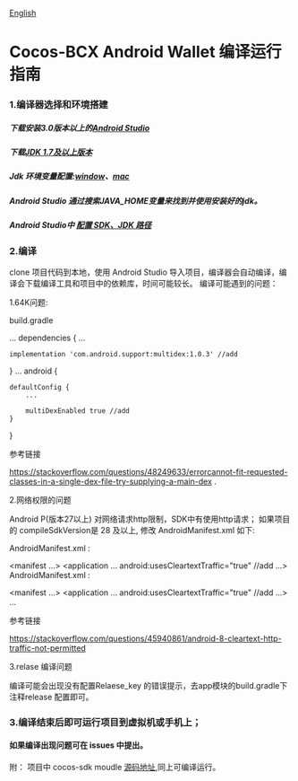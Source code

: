 [English](https://github.com/Cocos-BCX/AndroidWallet/blob/master/README.md)

# Cocos-BCX Android Wallet 编译运行指南
### 1.编译器选择和环境搭建

##### 下载安装3.0版本以上的[Android Studio](https://developer.android.google.cn/studio)

##### 下载[JDK 1.7及以上版本](https://www.oracle.com/technetwork/java/javase/downloads/jdk8-downloads-2133151.html)

##### Jdk 环境变量配置:[window](https://www.cnblogs.com/yanhuan123/p/7093211.html)、[mac](https://www.cnblogs.com/xd502djj/p/6642133.html)
##### Android Studio 通过搜索JAVA_HOME变量来找到并使用安装好的jdk。

##### Android Studio中 [配置 SDK、JDK 路径](https://www.cnblogs.com/lzwangshubo/p/10165064.html) 

### 2.编译

clone 项目代码到本地，使用 Android Studio 导入项目，编译器会自动编译，编译会下载编译工具和项目中的依赖库，时间可能较长。
编译可能遇到的问题：

1.64K问题:

build.gradle

...
dependencies {
    ...

    implementation 'com.android.support:multidex:1.0.3' //add
}
...
android {

	defaultConfig {
        ...

		multiDexEnabled true //add
	}
}

参考链接

https://stackoverflow.com/questions/48249633/errorcannot-fit-requested-classes-in-a-single-dex-file-try-supplying-a-main-dex .

2.网络权限的问题

Android P(版本27以上) 对网络请求http限制，SDK中有使用http请求； 如果项目的 compileSdkVersion是 28 及以上, 修改 AndroidManifest.xml 如下:

AndroidManifest.xml :

<manifest ...> <application ... android:usesCleartextTraffic="true" //add ...>
AndroidManifest.xml :

<?xml version="1.0" encoding="utf-8"?>
<manifest ...>
    <application
        ...
        android:usesCleartextTraffic="true" //add
        ...>
        ...
    </application>
</manifest>

参考链接

https://stackoverflow.com/questions/45940861/android-8-cleartext-http-traffic-not-permitted

3.relase 编译问题

编译可能会出现没有配置Relaese_key 的错误提示，去app模块的build.gradle下注释release 配置即可。

### 3.编译结束后即可运行项目到虚拟机或手机上；

#### 如果编译出现问题可在 issues 中提出。





附： 项目中 cocos-sdk moudle [源码地址](https://github.com/Cocos-BCX/AndroidSdk),同上可编译运行。
